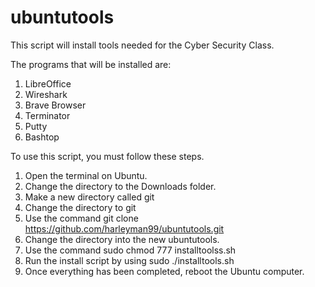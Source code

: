 # ubuntutools
This script will install tools needed for the Cyber Security Class.

The programs that will be installed are:
1. LibreOffice
2. Wireshark
3. Brave Browser
4. Terminator
5. Putty
6. Bashtop

To use this script, you must follow these steps.

1. Open the terminal on Ubuntu.
2. Change the directory to the Downloads folder.
3. Make a new directory called git
4. Change the directory to git
5. Use the command git clone https://github.com/harleyman99/ubuntutools.git
6. Change the directory into the new ubuntutools.
7. Use the command sudo chmod 777 installtoolss.sh
8. Run the install script by using sudo ./installtools.sh
9. Once everything has been completed, reboot the Ubuntu computer.
